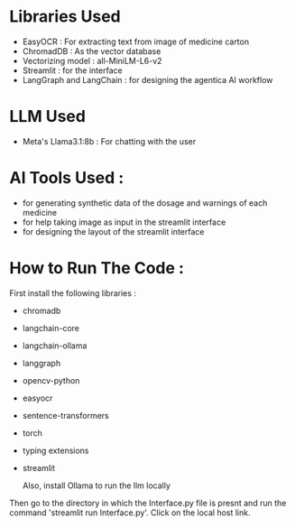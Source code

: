 # Libraries Used
  - EasyOCR : For extracting text from image of medicine carton
  - ChromadDB : As the vector database
  - Vectorizing model : all-MiniLM-L6-v2
  - Streamlit : for the interface
  - LangGraph and LangChain : for designing the agentica AI workflow

# LLM Used
  - Meta's Llama3.1:8b : For chatting with the user

# AI Tools Used :
  - for generating synthetic data of the dosage and warnings of each medicine
  - for help taking image as input in the streamlit interface
  - for designing the layout of the streamlit interface

# How to Run The Code :
First install the following libraries :
- chromadb
- langchain-core
- langchain-ollama
- langgraph
- opencv-python
- easyocr
- sentence-transformers
- torch
- typing extensions
- streamlit

  Also, install Ollama to run the llm locally

Then go to the directory in which the Interface.py file is presnt and run the command 'streamlit run Interface.py'.
Click on the local host link.

  
